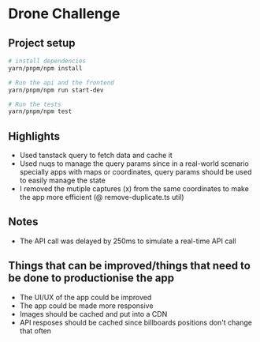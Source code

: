 # Drone Challenge

## Project setup

```sh
# install dependencies
yarn/pnpm/npm install

# Run the api and the frontend
yarn/pnpm/npm run start-dev

# Run the tests
yarn/pnpm/npm test
```

## Highlights

-   Used tanstack query to fetch data and cache it
-   Used nuqs to manage the query params since in a real-world scenario specially apps with maps or coordinates, query params should be used to easily manage the state
-   I removed the mutiple captures (x) from the same coordinates to make the app more efficient (@ remove-duplicate.ts util)

## Notes

-   The API call was delayed by 250ms to simulate a real-time API call

## Things that can be improved/things that need to be done to productionise the app

-   The UI/UX of the app could be improved
-   The app could be made more responsive
-   Images should be cached and put into a CDN
-   API resposes should be cached since billboards positions don't change that often
